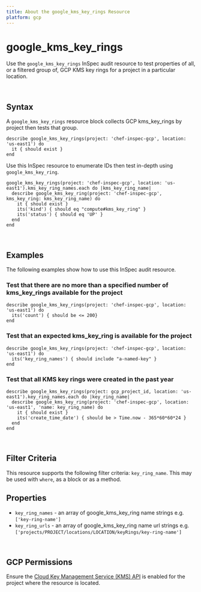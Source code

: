 ```yaml
---
title: About the google_kms_key_rings Resource
platform: gcp
---
```


# google\_kms\_key\_rings

Use the `google_kms_key_rings` InSpec audit resource to test properties of all, or a filtered group of, GCP KMS key rings for a project in a particular location.

<br>

## Syntax

A `google_kms_key_rings` resource block collects GCP kms_key_rings by project then tests that group.

    describe google_kms_key_rings(project: 'chef-inspec-gcp', location: 'us-east1') do
      it { should exist }
    end

Use this InSpec resource to enumerate IDs then test in-depth using `google_kms_key_ring`.

    google_kms_key_rings(project: 'chef-inspec-gcp', location: 'us-east1').kms_key_ring_names.each do |kms_key_ring_name|
      describe google_kms_key_ring(project: 'chef-inspec-gcp',  kms_key_ring: kms_key_ring_name) do
        it { should exist }
        its('kind') { should eq "compute#kms_key_ring" }
        its('status') { should eq 'UP' }
      end
    end

<br>

## Examples

The following examples show how to use this InSpec audit resource.

### Test that there are no more than a specified number of kms_key_rings available for the project

    describe google_kms_key_rings(project: 'chef-inspec-gcp', location: 'us-east1') do
      its('count') { should be <= 200}
    end

### Test that an expected kms_key_ring is available for the project

    describe google_kms_key_rings(project: 'chef-inspec-gcp', location: 'us-east1') do
      its('key_ring_names') { should include "a-named-key" }
    end


### Test that all KMS key rings were created in the past year

    describe google_kms_key_rings(project: gcp_project_id, location: 'us-east1').key_ring_names.each do |key_ring_name|
      describe google_kms_key_ring(project: 'chef-inspec-gcp', location: 'us-east1', 'name: key_ring_name) do
        it { should exist }
        its('create_time_date') { should be > Time.now - 365*60*60*24 }
      end
    end
    
<br>

## Filter Criteria

This resource supports the following filter criteria: `key_ring_name`. This may be used with `where`, as a block or as a method.

## Properties

*  `key_ring_names` - an array of google_kms_key_ring name strings e.g.`['key-ring-name']`
*  `key_ring_urls` - an array of google_kms_key_ring name url strings e.g. `['projects/PROJECT/locations/LOCATION/keyRings/key-ring-name']`

<br>


## GCP Permissions

Ensure the [Cloud Key Management Service (KMS) API](https://console.cloud.google.com/apis/library/cloudkms.googleapis.com/) is enabled for the project where the resource is located.